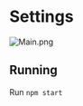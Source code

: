 # Settings
![Main.png](https://raw.githubusercontent.com/greenmoon1558/kitty/master/public/images/main_image.png)

## Running
Run `npm start`